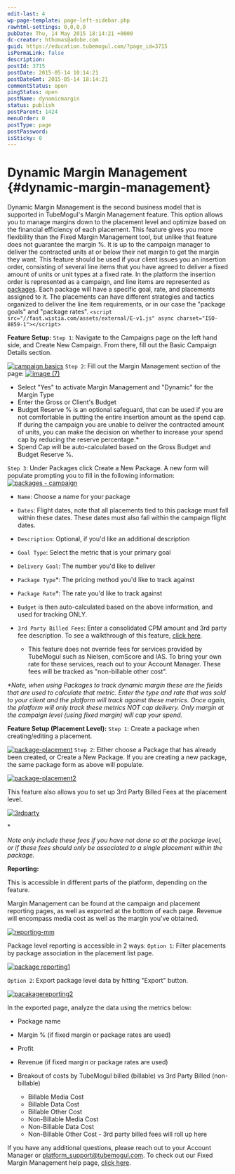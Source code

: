 ```yaml
---
edit-last: 4
wp-page-template: page-left-sidebar.php
rawhtml-settings: 0,0,0,0
pubDate: Thu, 14 May 2015 18:14:21 +0000
dc-creator: hthomas@adobe.com
guid: https://education.tubemogul.com/?page_id=3715
isPermaLink: false
description: 
postId: 3715
postDate: 2015-05-14 10:14:21
postDateGmt: 2015-05-14 18:14:21
commentStatus: open
pingStatus: open
postName: dynamicmargin
status: publish
postParent: 1424
menuOrder: 0
postType: page
postPassword: 
isSticky: 0
---
```


# Dynamic Margin Management {#dynamic-margin-management}

Dynamic Margin Management is the second business model that is supported in TubeMogul's Margin Management feature. This option allows you to manage margins down to the placement level and optimize based on the financial efficiency of each placement. This feature gives you more flexibility than the Fixed Margin Management tool, but unlike that feature does not guarantee the margin %. It is up to the campaign manager to deliver the contracted units at or below their net margin to get the margin they want.
This feature should be used if your client issues you an insertion order, consisting of several line items that you have agreed to deliver a fixed amount of units or unit types at a fixed rate. In the platform the insertion order is represented as a campaign, and line items are represented as [packages](campaign-setup/packages.md). Each package will have a specific goal, rate, and placements assigned to it. The placements can have different strategies and tactics organized to deliver the line item requirements, or in our case the "package goals" and "package rates".
`<script src="//fast.wistia.com/assets/external/E-v1.js" async charset="ISO-8859-1"></script>`   

**Feature Setup:**
`Step 1`: Navigate to the Campaigns page on the left hand side, and Create New Campaign. From there, fill out the Basic Campaign Details section.

[ ![campaign basics](assets/campaign-basics1.png)](assets/campaign-basics1.png)
`Step 2`: Fill out the Margin Management section of the page:
[ ![image (7)](assets/image-7.png)](assets/image-7.png)

* Select "Yes" to activate Margin Management and "Dynamic" for the Margin Type
* Enter the Gross or Client's Budget
* Budget Reserve % is an optional safeguard, that can be used if you are not comfortable in putting the entire insertion amount as the spend cap. If during the campaign you are unable to deliver the contracted amount of units, you can make the decision on whether to increase your spend cap by reducing the reserve percentage.&#42;
* Spend Cap will be auto-calculated based on the Gross Budget and Budget Reserve %.

`Step 3`: Under Packages click Create a New Package. A new form will populate prompting you to fill in the following information:
[ ![packages - campaign](assets/packages-campaign.png)](assets/packages-campaign.png)

* `Name`: Choose a name for your package
* `Dates`: Flight dates, note that all placements tied to this package must fall within these dates. These dates must also fall within the campaign flight dates.
* `Description`: Optional, if you'd like an additional description
* `Goal Type`: Select the metric that is your primary goal
* `Delivery Goal`: The number you'd like to deliver
* `Package Type`&#42;: The pricing method you'd like to track against
* `Package Rate`&#42;: The rate you'd like to track against
* `Budget` is then auto-calculated based on the above information, and used for tracking ONLY.
* `3rd Party Billed Fees`: Enter a consolidated CPM amount and 3rd party fee description. To see a walkthrough of this feature, [click here](https://fast.wistia.net/embed/iframe/rhi560hsx0?popover=true).

    * This feature does not override fees for services provided by TubeMogul such as Nielsen, comScore and IAS.  To bring your own rate for these services, reach out to your Account Manager. These fees will be tracked as "non-billable other cost".

*&#42;Note, when using Packages to track dynamic margin these are the fields that are used to calculate that metric. Enter the type and rate that was sold to your client and the platform will track against these metrics. Once again, the platform will only track these metrics NOT cap delivery. Only margin at the campaign level (using fixed margin) will cap your spend.*

 

**Feature Setup (Placement Level):**
`Step 1`: Create a package when creating/editing a placement.

[ ![package-placement](assets/package-placement.png)](assets/package-placement.png)
`Step 2`: Either choose a Package that has already been created, or Create a New Package. If you are creating a new package, the same package form as above will populate.

[ ![package-placement2](assets/package-placement2.png)](assets/package-placement2.png)

This feature also allows you to set up 3rd Party Billed Fees at the placement level.

[ ![3rdparty](assets/3rdparty.png)](assets/3rdparty.png)

 
&#42;

*Note only include these fees if you have not done so at the package level, or if these fees should only be associated to a single placement within the package.*

 

**Reporting:**

This is accessible in different parts of the platform, depending on the feature.

Margin Management can be found at the campaign and placement reporting pages, as well as exported at the bottom of each page. Revenue will encompass media cost as well as the margin you've obtained.

[ ![reporting-mm](assets/reporting-mm.png)](assets/reporting-mm.png)

 

Package level reporting is accessible in 2 ways:
`Option 1`: Filter placements by package association in the placement list page.

[ ![package reporting1](assets/package-reporting1.png)](assets/package-reporting1.png)

 

 
`Option 2`: Export package level data by hitting "Export" button.

[ ![pacakagereporting2](assets/pacakagereporting2.png)](assets/pacakagereporting2.png)

 
In the exported page, analyze the data using the metrics below:

* Package name
* Margin % (if fixed margin or package rates are used)
* Profit
* Revenue (if fixed margin or package rates are used)
* Breakout of costs by TubeMogul billed (billable) vs 3rd Party Billed (non-billable)

    * Billable Media Cost
    * Billable Data Cost
    * Billable Other Cost
    * Non-Billable Media Cost
    * Non-Billable Data Cost
    * Non-Billable Other Cost - 3rd party billed fees will roll up here

 
If you have any additional questions, please reach out to your Account Manager or platform_support@tubemogul.com. To check out our Fixed Margin Management help page, [click here](fixedmargin.md). 
